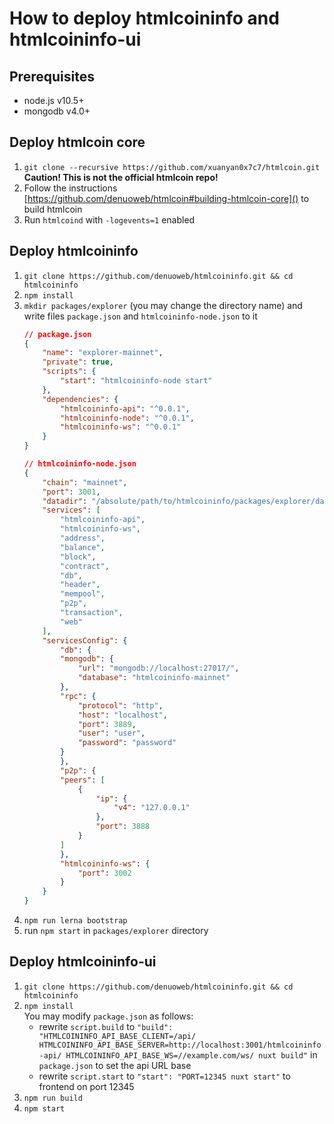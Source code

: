 # How to deploy htmlcoininfo and htmlcoininfo-ui

## Prerequisites
* node.js v10.5+
* mongodb v4.0+

## Deploy htmlcoin core
1. `git clone --recursive https://github.com/xuanyan0x7c7/htmlcoin.git` <b>Caution! This is not the official htmlcoin repo!</b>
2. Follow the instructions [https://github.com/denuoweb/htmlcoin#building-htmlcoin-core]() to build htmlcoin
3. Run `htmlcoind` with `-logevents=1` enabled

## Deploy htmlcoininfo
1. `git clone https://github.com/denuoweb/htmlcoininfo.git && cd htmlcoininfo`
2. `npm install`
3. `mkdir packages/explorer` (you may change the directory name) and write files `package.json` and `htmlcoininfo-node.json` to it
    ```json
    // package.json
    {
        "name": "explorer-mainnet",
        "private": true,
        "scripts": {
            "start": "htmlcoininfo-node start"
        },
        "dependencies": {
            "htmlcoininfo-api": "^0.0.1",
            "htmlcoininfo-node": "^0.0.1",
            "htmlcoininfo-ws": "^0.0.1"
        }
    }
    ```
    ```json
    // htmlcoininfo-node.json
    {
        "chain": "mainnet",
        "port": 3001,
        "datadir": "/absolute/path/to/htmlcoininfo/packages/explorer/data",
        "services": [
            "htmlcoininfo-api",
            "htmlcoininfo-ws",
            "address",
            "balance",
            "block",
            "contract",
            "db",
            "header",
            "mempool",
            "p2p",
            "transaction",
            "web"
        ],
        "servicesConfig": {
            "db": {
            "mongodb": {
                "url": "mongodb://localhost:27017/",
                "database": "htmlcoininfo-mainnet"
            },
            "rpc": {
                "protocol": "http",
                "host": "localhost",
                "port": 3889,
                "user": "user",
                "password": "password"
            }
            },
            "p2p": {
            "peers": [
                {
                    "ip": {
                        "v4": "127.0.0.1"
                    },
                    "port": 3888
                }
            ]
            },
            "htmlcoininfo-ws": {
                "port": 3002
            }
        }
    }
    ```
4. `npm run lerna bootstrap`
5. run `npm start` in `packages/explorer` directory

## Deploy htmlcoininfo-ui
1. `git clone https://github.com/denuoweb/htmlcoininfo.git && cd htmlcoininfo`
2. `npm install` \
    You may modify `package.json` as follows:
    * rewrite `script.build` to `"build": "HTMLCOININFO_API_BASE_CLIENT=/api/ HTMLCOININFO_API_BASE_SERVER=http://localhost:3001/htmlcoininfo-api/ HTMLCOININFO_API_BASE_WS=//example.com/ws/ nuxt build"` in `package.json` to set the api URL base
    * rewrite `script.start` to `"start": "PORT=12345 nuxt start"` to frontend on port 12345
3. `npm run build`
4. `npm start`

